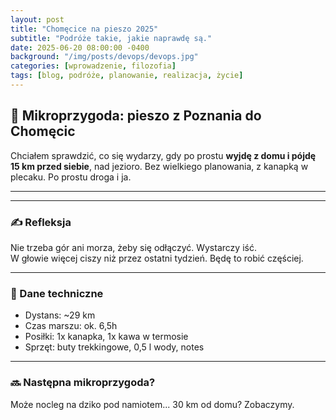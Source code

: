```yaml
---
layout: post
title: "Chomęcice na pieszo 2025"
subtitle: "Podróże takie, jakie naprawdę są."
date: 2025-06-20 08:00:00 -0400
background: "/img/posts/devops/devops.jpg"
categories: [wprowadzenie, filozofia]
tags: [blog, podróże, planowanie, realizacja, życie]
---
```




## 🚶 Mikroprzygoda: pieszo z Poznania do Chomęcic

Chciałem sprawdzić, co się wydarzy, gdy po prostu **wyjdę z domu i pójdę 15 km przed siebie**, nad jezioro. Bez wielkiego planowania, z kanapką w plecaku. Po prostu droga i ja.

---


---

### ✍️ Refleksja

Nie trzeba gór ani morza, żeby się odłączyć. Wystarczy iść.  
W głowie więcej ciszy niż przez ostatni tydzień. Będę to robić częściej.

---

### 📍 Dane techniczne

- Dystans: ~29 km  
- Czas marszu: ok. 6,5h  
- Posiłki: 1x kanapka, 1x kawa w termosie  
- Sprzęt: buty trekkingowe, 0,5 l wody, notes

---

### 🔜 Następna mikroprzygoda?

Może nocleg na dziko pod namiotem... 30 km od domu? Zobaczymy.